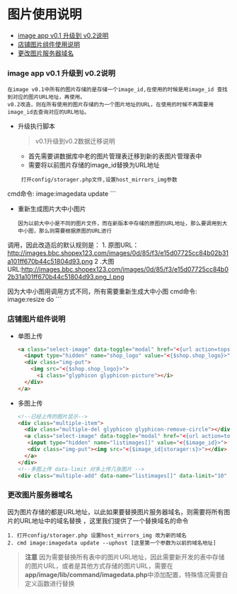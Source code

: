 # 图片使用说明

- [image app v0.1 升级到 v0.2说明](#update)
- [店铺图片组件使用说明](#shop_image)
- [更改图片服务器域名](#update_host)


<a name="update"></a>
### image app v0.1 升级到 v0.2说明

 	在image v0.1中所有的图片存储的是存储一个image_id,在使用的时候是用image_id 查找到对应的图片URL地址，再使用。
	v0.2改造，则在所有使用的图片存储的为一个图片地址的URL，在使用的时候不再需要用image_id去查询对应的URL地址。

- 升级执行脚本

	>v0.1升级到v0.2数据迁移说明
    - 首先需要讲数据库中老的图片管理表迁移到新的表图片管理表中
	- 需要将以前图片存储的image_id替换为URL地址

	```
	 打开config/storager.php文件,设置host_mirrors_img参数
cmd命令: image:imagedata update
	```

- 重新生成图片大中小图片

	```
	因为以前大中小是不同的图片文件，而在新版本中存储的原图的URL地址，那么要调用到大中小图，那么则需要根据原图的URL进行
调用，因此改造后的默认规则是：
	1. 原图URL：http://images.bbc.shopex123.com/images/0d/85/f3/e15d07725cc84b02b31a101ff670b44c51804d93.png
	2 .大图URL:http://images.bbc.shopex123.com/images/0d/85/f3/e15d07725cc84b02b31a101ff670b44c51804d93.png_l.png

 因为大中小图用调用方式不同，所有需要重新生成大中小图
cmd命令: image:resize do
	```

<a name="shop_image"></a>
### 店铺图片组件说明
- 单图上传

	```html
	<a class="select-image" data-toggle="modal" href="<{url action=topshop_ctl_shop_image@loadImageModal}>" data-target="#gallery_modal">
	  <input type="hidden" name="shop_logo" value="<{$shop.shop_logo}>">
	  <div class="img-put">
	    <img src="<{$shop.shop_logo}>">
		  <i class="glyphicon glyphicon-picture"></i>
	  </div>
	</a>
	```
- 多图上传

	```html
	<!--已经上传的图片显示-->
	<div class="multiple-item">
	  <div class="multiple-del glyphicon glyphicon-remove-circle"></div>
	  <a class="select-image" data-toggle="modal" href="<{url action=topshop_ctl_shop_image@loadImageModal}>" data-target="#gallery_modal">
	   <input type="hidden" name="listimages[]" value="<{$image_id}>">
	   <div class="img-put"><img src="<{$image_id|storager:s}>"></div>
	  </a>
	</div>
	<!--多图上传 data-limit 对多上传几张图片 -->
	<div class="multiple-add" data-name="listimages[]" data-limit="10" data-url="<{url action=topshop_ctl_shop_image@loadImageModal}>" ><i class="glyphicon glyphicon-plus"></i></div>
	```

<a name="update_host"></a>
### 更改图片服务器域名
因为图片存储的都是URL地址，以此如果要替换图片服务器域名，则需要将所有图片的URL地址中的域名替换
，这里我们提供了一个替换域名的命令

```
1. 打开config/storager.php 设置host_mirrors_img 改为新的域名
2. cmd image:imagedata update --uphost [这里第一个参数为以前的域名地址]
```

>**注意** 因为需要替换所有表中的图片URL地址，因此需要新开发的表中存储的图片URL，或者是其他方式存储的图片URL，需要在
**app/image/lib/command/imagedata.php**中添加配置，特殊情况需要自定义函数进行替换
